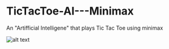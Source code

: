 # TicTacToe-AI---Minimax
An "Artifficial Intelligene" that plays Tic Tac Toe using minimax

![alt text](https://i.ibb.co/KFscZyM/Captura-de-pantalla-de-2020-03-20-21-08-03.png)
